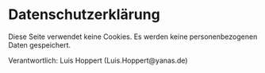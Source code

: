 <!DOCTYPE html>
<html lang="de">
  <head>
    <meta charset="UTF-8" />
  </head>
  <body>
    <h1>Datenschutzerklärung</h1>
    <p>Diese Seite verwendet keine Cookies. Es werden keine personenbezogenen Daten gespeichert.</p>
    <p>Verantwortlich: Luis Hoppert (Luis.Hoppert@yanas.de)</p>
  </body>
</html>
